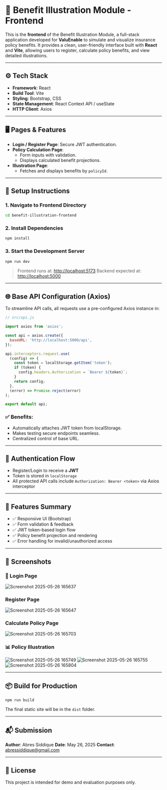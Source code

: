 
# 🎨 Benefit Illustration Module - Frontend

This is the **frontend** of the Benefit Illustration Module, a full-stack application developed for **ValuEnable** to simulate and visualize insurance policy benefits. It provides a clean, user-friendly interface built with **React** and **Vite**, allowing users to register, calculate policy benefits, and view detailed illustrations.

---

## ⚙️ Tech Stack

- **Framework**: React
- **Build Tool**: Vite
- **Styling**: Bootstrap, CSS
- **State Management**: React Context API / useState
- **HTTP Client**: Axios

---

## 🖥️ Pages & Features

- **Login / Register Page**: Secure JWT authentication.
- **Policy Calculation Page**:
  - Form inputs with validation.
  - Displays calculated benefit projections.
- **Illustration Page**:
  - Fetches and displays benefits by `policyId`.

---

## 🔧 Setup Instructions

### 1. Navigate to Frontend Directory
```bash
cd benefit-illustration-frontend
````

### 2. Install Dependencies

```bash
npm install
```

### 3. Start the Development Server

```bash
npm run dev
```

> Frontend runs at: [http://localhost:5173](http://localhost:5173)
> Backend expected at: [http://localhost:5000](http://localhost:5000)

---

## 🌐 Base API Configuration (Axios)

To streamline API calls, all requests use a pre-configured Axios instance in:

```js
// src/api.js

import axios from 'axios';

const api = axios.create({
  baseURL: 'http://localhost:5000/api',
});

api.interceptors.request.use(
  (config) => {
    const token = localStorage.getItem('token');
    if (token) {
      config.headers.Authorization = `Bearer ${token}`;
    }
    return config;
  },
  (error) => Promise.reject(error)
);

export default api;
```

### ✅ Benefits:

* Automatically attaches JWT token from localStorage.
* Makes testing secure endpoints seamless.
* Centralized control of base URL.

---

## 🔐 Authentication Flow

* Register/Login to receive a **JWT**
* Token is stored in `localStorage`
* All protected API calls include `Authorization: Bearer <token>` via Axios interceptor

---

## 🧪 Features Summary

* ✅ Responsive UI (Bootstrap)
* ✅ Form validation & feedback
* ✅ JWT token-based login flow
* ✅ Policy benefit projection and rendering
* ✅ Error handling for invalid/unauthorized access

---

## 🌄 Screenshots

### 🔐 Login Page
![Screenshot 2025-05-26 165637](https://github.com/user-attachments/assets/82c5c6a5-44d8-479a-907a-b5fd75c3dd64)

### Register Page
![Screenshot 2025-05-26 165647](https://github.com/user-attachments/assets/5e0d2f37-12c3-4514-a2fe-4cb19533180d)

### Calculate Policy Page
![Screenshot 2025-05-26 165703](https://github.com/user-attachments/assets/e7ce85d7-a268-4d6f-98a9-4379411eaf76)

### 📊 Policy Illustration
![Screenshot 2025-05-26 165749](https://github.com/user-attachments/assets/468635eb-fe55-4a70-932a-ccaca4c665b2)
![Screenshot 2025-05-26 165755](https://github.com/user-attachments/assets/b776a9cc-2f1a-426f-a9ed-c573ac87c9ff)
![Screenshot 2025-05-26 165804](https://github.com/user-attachments/assets/937b8367-c392-40cb-b6b3-61c21da12fac)

---


## 📦 Build for Production

```bash
npm run build
```

The final static site will be in the `dist` folder.

---

## 📬 Submission

**Author**: Abres Siddique
**Date**: May 26, 2025
**Contact**: [abressiddique@gmail.com](mailto:abressiddique@gmail.com)



---

## 📄 License

This project is intended for demo and evaluation purposes only.

```


